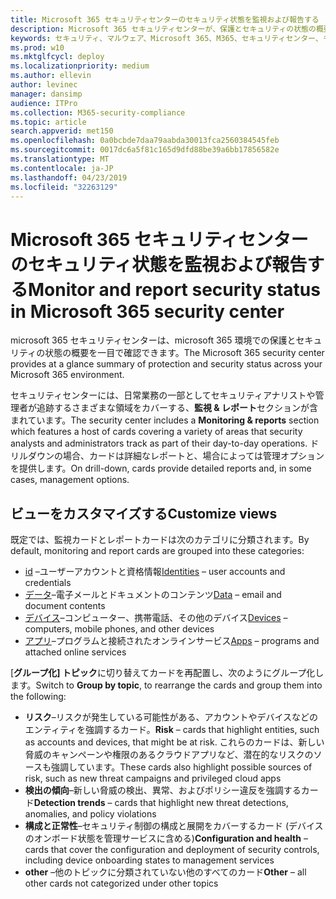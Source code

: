 ```yaml
---
title: Microsoft 365 セキュリティセンターのセキュリティ状態を監視および報告する
description: Microsoft 365 セキュリティセンターが、保護とセキュリティの状態の概要を一目で確認できるようにする方法について説明します。
keywords: セキュリティ、マルウェア、Microsoft 365、M365、セキュリティセンター、モニター、レポート、状態
ms.prod: w10
ms.mktglfcycl: deploy
ms.localizationpriority: medium
ms.author: ellevin
author: levinec
manager: dansimp
audience: ITPro
ms.collection: M365-security-compliance
ms.topic: article
search.appverid: met150
ms.openlocfilehash: 0a0bcbde7daa79aabda30013fca2560384545feb
ms.sourcegitcommit: 0017dc6a5f81c165d9dfd88be39a6bb17856582e
ms.translationtype: MT
ms.contentlocale: ja-JP
ms.lasthandoff: 04/23/2019
ms.locfileid: "32263129"
---
```

# <a name="monitor-and-report-security-status-in-microsoft-365-security-center"></a><span data-ttu-id="7db05-104">Microsoft 365 セキュリティセンターのセキュリティ状態を監視および報告する</span><span class="sxs-lookup"><span data-stu-id="7db05-104">Monitor and report security status in Microsoft 365 security center</span></span>

<span data-ttu-id="7db05-105">microsoft 365 セキュリティセンターは、microsoft 365 環境での保護とセキュリティの状態の概要を一目で確認できます。</span><span class="sxs-lookup"><span data-stu-id="7db05-105">The Microsoft 365 security center provides at a glance summary of protection and security status across your Microsoft 365 environment.</span></span>

<span data-ttu-id="7db05-106">セキュリティセンターには、日常業務の一部としてセキュリティアナリストや管理者が追跡するさまざまな領域をカバーする、**監視 & レポート**セクションが含まれています。</span><span class="sxs-lookup"><span data-stu-id="7db05-106">The security center includes a **Monitoring & reports** section which features a host of cards covering a variety of areas that security analysts and administrators track as part of their day-to-day operations.</span></span> <span data-ttu-id="7db05-107">ドリルダウンの場合、カードは詳細なレポートと、場合によっては管理オプションを提供します。</span><span class="sxs-lookup"><span data-stu-id="7db05-107">On drill-down, cards provide detailed reports and, in some cases, management options.</span></span>

## <a name="customize-views"></a><span data-ttu-id="7db05-108">ビューをカスタマイズする</span><span class="sxs-lookup"><span data-stu-id="7db05-108">Customize views</span></span>

<span data-ttu-id="7db05-109">既定では、監視カードとレポートカードは次のカテゴリに分類されます。</span><span class="sxs-lookup"><span data-stu-id="7db05-109">By default, monitoring and report cards are grouped into these categories:</span></span>
  
* <span data-ttu-id="7db05-110">[id](monitor-and-report-identities.md) –ユーザーアカウントと資格情報</span><span class="sxs-lookup"><span data-stu-id="7db05-110">[Identities](monitor-and-report-identities.md) – user accounts and credentials</span></span>
* <span data-ttu-id="7db05-111">[データ](monitor-data.md)–電子メールとドキュメントのコンテンツ</span><span class="sxs-lookup"><span data-stu-id="7db05-111">[Data](monitor-data.md) – email and document contents</span></span>
* <span data-ttu-id="7db05-112">[デバイス](monitor-devices.md)–コンピューター、携帯電話、その他のデバイス</span><span class="sxs-lookup"><span data-stu-id="7db05-112">[Devices](monitor-devices.md) – computers, mobile phones, and other devices</span></span>
* <span data-ttu-id="7db05-113">[アプリ](monitor-apps.md)–プログラムと接続されたオンラインサービス</span><span class="sxs-lookup"><span data-stu-id="7db05-113">[Apps](monitor-apps.md) – programs and attached online services</span></span>

<span data-ttu-id="7db05-114">[**グループ化] トピック**に切り替えてカードを再配置し、次のようにグループ化します。</span><span class="sxs-lookup"><span data-stu-id="7db05-114">Switch to **Group by topic**, to rearrange the cards and group them into the following:</span></span>

* <span data-ttu-id="7db05-115">**リスク**–リスクが発生している可能性がある、アカウントやデバイスなどのエンティティを強調するカード。</span><span class="sxs-lookup"><span data-stu-id="7db05-115">**Risk** – cards that highlight entities, such as accounts and devices, that might be at risk.</span></span> <span data-ttu-id="7db05-116">これらのカードは、新しい脅威のキャンペーンや権限のあるクラウドアプリなど、潜在的なリスクのソースも強調しています。</span><span class="sxs-lookup"><span data-stu-id="7db05-116">These cards also highlight possible sources of risk, such as new threat campaigns and privileged cloud apps</span></span>  
* <span data-ttu-id="7db05-117">**検出の傾向**–新しい脅威の検出、異常、およびポリシー違反を強調するカード</span><span class="sxs-lookup"><span data-stu-id="7db05-117">**Detection trends** – cards that highlight new threat detections, anomalies, and policy violations</span></span>
* <span data-ttu-id="7db05-118">**構成と正常性**–セキュリティ制御の構成と展開をカバーするカード (デバイスのオンボード状態を管理サービスに含める)</span><span class="sxs-lookup"><span data-stu-id="7db05-118">**Configuration and health** – cards that cover the configuration and deployment of security controls, including device onboarding states to management services</span></span>
* <span data-ttu-id="7db05-119">**other** –他のトピックに分類されていない他のすべてのカード</span><span class="sxs-lookup"><span data-stu-id="7db05-119">**Other** – all other cards not categorized under other topics</span></span>
